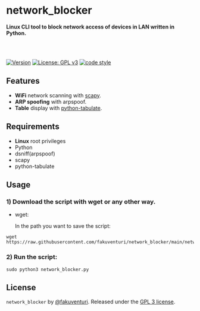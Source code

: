 # network_blocker
 
**Linux CLI tool to block network access of devices in LAN written in Python.**

<br />
<br />

[![Version](https://img.shields.io/badge/version-1.0.0-blue)](https://github.com/fakuventuri/network_blocker)
[![License: GPL v3](https://img.shields.io/badge/License-GPLv3-brightgreen.svg)](https://github.com/fakuventuri/network_blocker/blob/main/LICENSE)
[![code style](https://img.shields.io/badge/code%20style-black-000000.svg)](https://github.com/ambv/black)

## Features

* **WiFi** network scanning with [scapy](https://github.com/secdev/scapy).
* **ARP spoofing** with arpspoof.
* **Table** display with [python-tabulate](https://github.com/astanin/python-tabulate).


## Requirements

* **Linux** root privileges
* Python
* dsniff(arpspoof)
* scapy
* python-tabulate

## Usage

### 1) Download the script with wget or any other way.
* wget:

  In the path you want to save the script:
 ```
 wget https://raw.githubusercontent.com/fakuventuri/network_blocker/main/network_blocker.py
 ```

### 2) Run the script:

```
sudo python3 network_blocker.py
```

## License

`network_blocker` by [@fakuventuri](https://github.com/fakuventuri). Released under the [GPL 3 license](https://github.com/fakuventuri/network_blocker/blob/main/LICENSE).


[//]: # "## Stargazers over time"

[//]: # "[![Stargazers over time](https://starchart.cc/fakuventuri/network_blocker.svg)](https://starchart.cc/fakuventuri/network_blocker)"
